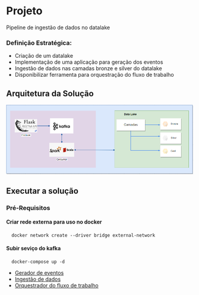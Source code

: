 # Projeto
Pipeline de ingestão de dados no datalake

### Definição Estratégica:
- Criação de um datalake
- Implementação de uma aplicação para geração dos eventos
- Ingestão de dados nas camadas bronze e silver do datalake
- Disponibilizar ferramenta para orquestração do fluxo de trabalho

## Arquitetura da Solução
![img.png](img/img.png)


## Executar a solução

### Pré-Requisitos
#### Criar rede externa para uso no docker
```
  docker network create --driver bridge external-network
```
#### Subir seviço do kafka
```
  docker-compose up -d
```

  - [Gerador de eventos](app-producer)
  - [Ingestão de dados](app-consumer) 
  - [Orquestrador do fluxo de trabalho](airflow)
